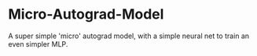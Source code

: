 # Micro-Autograd-Model
A super simple 'micro' autograd model, with a simple neural net to train an even simpler MLP.
